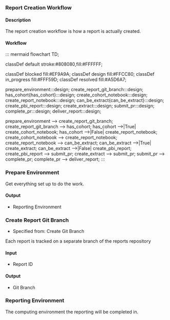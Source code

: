 ### Report Creation Workflow

#### Description

The report creation workflow is how a report is actually created.

#### Workflow

::: mermaid
flowchart TD;

classDef default stroke:#808080,fill:#FFFFFF;

classDef blocked fill:#EF9A9A;
classDef design fill:#FFCC80;
classDef in_progress fill:#FFF59D;
classDef resolved fill:#A5D6A7;

prepare_environment:::design;
create_report_git_branch:::design;
has_cohort{has_cohort}:::design;
create_cohort_notebook:::design;
create_report_notebook:::design;
can_be_extract{can_be_extract}:::design;
create_pbi_report:::design;
create_extract:::design;
submit_pr:::design;
complete_pr:::design;
deliver_report:::design;

prepare_environment --> create_report_git_branch;
create_report_git_branch --> has_cohort;
has_cohort -->|True| create_cohort_notebook;
has_cohort -->|False| create_report_notebook;
create_cohort_notebook --> create_report_notebook;
create_report_notebook --> can_be_extract;
can_be_extract -->|True| create_extract;
can_be_extract -->|False| create_pbi_report;
create_pbi_report --> submit_pr;
create_extract --> submit_pr;
submit_pr --> complete_pr;
complete_pr --> deliver_report;
:::

### Prepare Environment

Get everything set up to do the work.

#### Output

- Reporting Environment

### Create Report Git Branch
- Specified from: Create Git Branch

Each report is tracked on a separate branch of the reports repository

#### Input

- Report ID

#### Output

- Git Branch

### Reporting Environment

The computing environment the reporting will be completed in.
